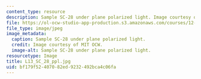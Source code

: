 ```yaml
---
content_type: resource
description: Sample SC-28 under plane polarized light. Image courtesy of MIT OCW.
file: https://ol-ocw-studio-app-production.s3.amazonaws.com/courses/12-109-petrology-fall-2005/bf179f52407082ed9232492bca4c06fa_L13_SC_28_ppl.jpg
file_type: image/jpeg
image_metadata:
  caption: Sample SC-28 under plane polarized light.
  credit: Image courtesy of MIT OCW.
  image-alt: Sample SC-28 under plane polarized light.
resourcetype: Image
title: L13_SC_28_ppl.jpg
uid: bf179f52-4070-82ed-9232-492bca4c06fa
---
```


